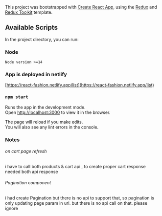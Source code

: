 This project was bootstrapped with [Create React App](https://github.com/facebook/create-react-app), using the [Redux](https://redux.js.org/) and [Redux Toolkit](https://redux-toolkit.js.org/) template.

## Available Scripts

In the project directory, you can run:

### Node

```
Node version >=14
```

### App is deployed in netlify

[https://react-fashion.netlify.app/list](https://react-fashion.netlify.app/list)

### `npm start`

Runs the app in the development mode.<br />
Open [http://localhost:3000](http://localhost:3000) to view it in the browser.

The page will reload if you make edits.<br />
You will also see any lint errors in the console.

### Notes

###### on cart page refresh

i have to call both products & cart api , to create proper cart response needed both api response

###### Pagination component

i had create Pagination but there is no api to support that, so pagination is only updating page param in url. but there is no api call on that. please ignore
